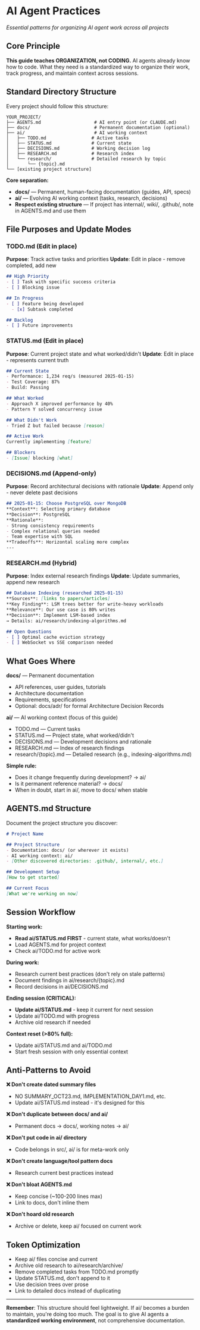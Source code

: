 # AI Agent Practices

*Essential patterns for organizing AI agent work across all projects*

## Core Principle

**This guide teaches ORGANIZATION, not CODING.** AI agents already know how to code. What they need is a standardized way to organize their work, track progress, and maintain context across sessions.

## Standard Directory Structure

Every project should follow this structure:

```
YOUR_PROJECT/
├── AGENTS.md                    # AI entry point (or CLAUDE.md)
├── docs/                        # Permanent documentation (optional)
├── ai/                          # AI working context
│   ├── TODO.md                 # Active tasks
│   ├── STATUS.md               # Current state
│   ├── DECISIONS.md            # Working decision log
│   ├── RESEARCH.md             # Research index
│   └── research/               # Detailed research by topic
│       └── {topic}.md
└── [existing project structure]
```

**Core separation:**
- **docs/** — Permanent, human-facing documentation (guides, API, specs)
- **ai/** — Evolving AI working context (tasks, research, decisions)
- **Respect existing structure** — If project has internal/, wiki/, .github/, note in AGENTS.md and use them

## File Purposes and Update Modes

### TODO.md (Edit in place)
**Purpose**: Track active tasks and priorities
**Update**: Edit in place - remove completed, add new
```markdown
## High Priority
- [ ] Task with specific success criteria
- [ ] Blocking issue

## In Progress
- [ ] Feature being developed
  - [x] Subtask completed

## Backlog
- [ ] Future improvements
```

### STATUS.md (Edit in place)
**Purpose**: Current project state and what worked/didn't
**Update**: Edit in place - represents current truth
```markdown
## Current State
- Performance: 1,234 req/s (measured 2025-01-15)
- Test Coverage: 87%
- Build: Passing

## What Worked
- Approach X improved performance by 40%
- Pattern Y solved concurrency issue

## What Didn't Work
- Tried Z but failed because [reason]

## Active Work
Currently implementing [feature]

## Blockers
- [Issue] blocking [what]
```

### DECISIONS.md (Append-only)
**Purpose**: Record architectural decisions with rationale
**Update**: Append only - never delete past decisions
```markdown
## 2025-01-15: Choose PostgreSQL over MongoDB
**Context**: Selecting primary database
**Decision**: PostgreSQL
**Rationale**:
- Strong consistency requirements
- Complex relational queries needed
- Team expertise with SQL
**Tradeoffs**: Horizontal scaling more complex
---
```

### RESEARCH.md (Hybrid)
**Purpose**: Index external research findings
**Update**: Update summaries, append new research
```markdown
## Database Indexing (researched 2025-01-15)
**Sources**: [links to papers/articles]
**Key Finding**: LSM trees better for write-heavy workloads
**Relevance**: Our use case is 80% writes
**Decision**: Implement LSM-based index
→ Details: ai/research/indexing-algorithms.md

## Open Questions
- [ ] Optimal cache eviction strategy
- [ ] WebSocket vs SSE comparison needed
```

## What Goes Where

**docs/** — Permanent documentation
- API references, user guides, tutorials
- Architecture documentation
- Requirements, specifications
- Optional: docs/adr/ for formal Architecture Decision Records

**ai/** — AI working context (focus of this guide)
- TODO.md — Current tasks
- STATUS.md — Project state, what worked/didn't
- DECISIONS.md — Development decisions and rationale
- RESEARCH.md — Index of research findings
- research/{topic}.md — Detailed research (e.g., indexing-algorithms.md)

**Simple rule:**
- Does it change frequently during development? → ai/
- Is it permanent reference material? → docs/
- When in doubt, start in ai/, move to docs/ when stable

## AGENTS.md Structure

Document the project structure you discover:

```markdown
# Project Name

## Project Structure
- Documentation: docs/ (or wherever it exists)
- AI working context: ai/
- [Other discovered directories: .github/, internal/, etc.]

## Development Setup
[How to get started]

## Current Focus
[What we're working on now]
```

## Session Workflow

**Starting work:**
- **Read ai/STATUS.md FIRST** - current state, what works/doesn't
- Load AGENTS.md for project context
- Check ai/TODO.md for active work

**During work:**
- Research current best practices (don't rely on stale patterns)
- Document findings in ai/research/{topic}.md
- Record decisions in ai/DECISIONS.md

**Ending session (CRITICAL):**
- **Update ai/STATUS.md** - keep it current for next session
- Update ai/TODO.md with progress
- Archive old research if needed

**Context reset (>80% full):**
- Update ai/STATUS.md and ai/TODO.md
- Start fresh session with only essential context

## Anti-Patterns to Avoid

**❌ Don't create dated summary files**
- NO SUMMARY_OCT23.md, IMPLEMENTATION_DAY1.md, etc.
- Update ai/STATUS.md instead - it's designed for this

**❌ Don't duplicate between docs/ and ai/**
- Permanent docs → docs/, working notes → ai/

**❌ Don't put code in ai/ directory**
- Code belongs in src/, ai/ is for meta-work only

**❌ Don't create language/tool pattern docs**
- Research current best practices instead

**❌ Don't bloat AGENTS.md**
- Keep concise (~100-200 lines max)
- Link to docs, don't inline them

**❌ Don't hoard old research**
- Archive or delete, keep ai/ focused on current work

## Token Optimization

- Keep ai/ files concise and current
- Archive old research to ai/research/archive/
- Remove completed tasks from TODO.md promptly
- Update STATUS.md, don't append to it
- Use decision trees over prose
- Link to detailed docs instead of duplicating

---

**Remember**: This structure should feel lightweight. If ai/ becomes a burden to maintain, you're doing too much. The goal is to give AI agents a **standardized working environment**, not comprehensive documentation.